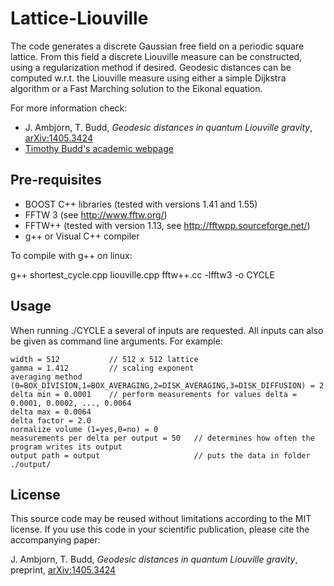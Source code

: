 Lattice-Liouville
=================

The code generates a discrete Gaussian free field on a periodic square lattice. From this field a discrete Liouville measure can be constructed, using a regularization method if desired. Geodesic distances can be computed w.r.t. the Liouville measure using either a simple Dijkstra algorithm or a Fast Marching solution to the Eikonal equation. 

For more information check:
* J. Ambjorn, T. Budd, *Geodesic distances in quantum Liouville gravity*, [arXiv:1405.3424](http://arxiv.org/abs/1405.3424)
* [Timothy Budd's academic webpage](http://www.nbi.dk/~budd/)

Pre-requisites
--------------

* BOOST C++ libraries (tested with versions 1.41 and 1.55)
* FFTW 3 (see http://www.fftw.org/)
* FFTW++ (tested with version 1.13, see http://fftwpp.sourceforge.net/)
* g++ or Visual C++ compiler 

To compile with g++ on linux:

g++ shortest_cycle.cpp liouville.cpp fftw++.cc -lfftw3 -o CYCLE

Usage
-----

When running ./CYCLE a several of inputs are requested. All inputs can also be given as command line arguments.
For example:

```
width = 512           // 512 x 512 lattice
gamma = 1.412         // scaling exponent 
averaging method (0=BOX_DIVISION,1=BOX_AVERAGING,2=DISK_AVERAGING,3=DISK_DIFFUSION) = 2
delta min = 0.0001    // perform measurements for values delta = 0.0001, 0.0002, ..., 0.0064
delta max = 0.0064
delta factor = 2.0
normalize volume (1=yes,0=no) = 0 
measurements per delta per output = 50   // determines how often the program writes its output
output path = output                     // puts the data in folder ./output/
```

License
-------

This source code may be reused without limitations according to the MIT license. If you use this code in your scientific publication, please cite the accompanying paper:

J. Ambjorn, T. Budd, *Geodesic distances in quantum Liouville gravity*, preprint, [arXiv:1405.3424](http://arxiv.org/abs/1405.3424)
